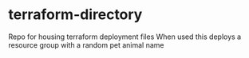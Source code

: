 # terraform-directory
Repo for housing terraform deployment files
When used this deploys a resource group with a random pet animal name
